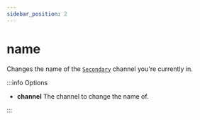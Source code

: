 ```yaml
---
sidebar_position: 2
---
```


# name

Changes the name of the [`Secondary`](/docs/commands/intro#technical-terms) channel you're currently in.

:::info Options

- **channel** The channel to change the name of.

:::
